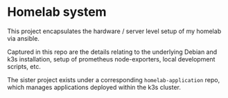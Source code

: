# Homelab system

This project encapsulates the hardware / server level setup of my homelab via ansible.

Captured in this repo are the details relating to the underlying Debian and k3s installation, setup of prometheus node-exporters, local development scripts, etc.

The sister project exists under a corresponding `homelab-application` repo, which manages applications deployed within the k3s cluster.
